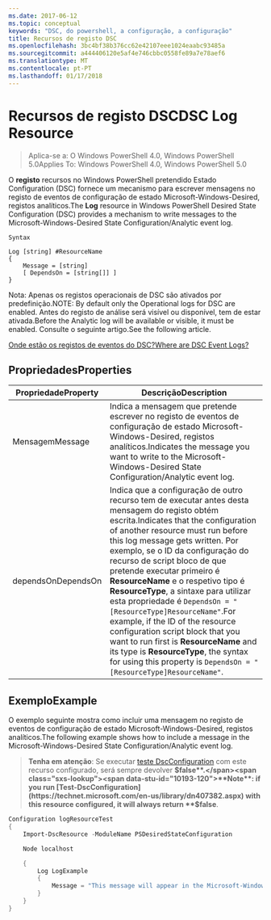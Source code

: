 ```yaml
---
ms.date: 2017-06-12
ms.topic: conceptual
keywords: "DSC, do powershell, a configuração, a configuração"
title: Recursos de registo DSC
ms.openlocfilehash: 3bc4bf38b376cc62e42107eee1024eaabc93485a
ms.sourcegitcommit: a444406120e5af4e746cbbc0558fe89a7e78aef6
ms.translationtype: MT
ms.contentlocale: pt-PT
ms.lasthandoff: 01/17/2018
---
```

# <a name="dsc-log-resource"></a><span data-ttu-id="10193-103">Recursos de registo DSC</span><span class="sxs-lookup"><span data-stu-id="10193-103">DSC Log Resource</span></span> 

> <span data-ttu-id="10193-104">Aplica-se a: O Windows PowerShell 4.0, Windows PowerShell 5.0</span><span class="sxs-lookup"><span data-stu-id="10193-104">Applies To: Windows PowerShell 4.0, Windows PowerShell 5.0</span></span>

<span data-ttu-id="10193-105">O __registo__ recursos no Windows PowerShell pretendido Estado Configuration (DSC) fornece um mecanismo para escrever mensagens no registo de eventos de configuração de estado Microsoft-Windows-Desired, registos analíticos.</span><span class="sxs-lookup"><span data-stu-id="10193-105">The __Log__ resource in Windows PowerShell Desired State Configuration (DSC) provides a mechanism to write messages to the Microsoft-Windows-Desired State Configuration/Analytic event log.</span></span>

```
Syntax

Log [string] #ResourceName
{
    Message = [string]
    [ DependsOn = [string[]] ]
}
```

<span data-ttu-id="10193-106">Nota: Apenas os registos operacionais de DSC são ativados por predefinição.</span><span class="sxs-lookup"><span data-stu-id="10193-106">NOTE: By default only the Operational logs for DSC are enabled.</span></span>
<span data-ttu-id="10193-107">Antes do registo de análise será visível ou disponível, tem de estar ativada.</span><span class="sxs-lookup"><span data-stu-id="10193-107">Before the Analytic log will be available or visible, it must be enabled.</span></span>
<span data-ttu-id="10193-108">Consulte o seguinte artigo.</span><span class="sxs-lookup"><span data-stu-id="10193-108">See the following article.</span></span>

[<span data-ttu-id="10193-109">Onde estão os registos de eventos do DSC?</span><span class="sxs-lookup"><span data-stu-id="10193-109">Where are DSC Event Logs?</span></span>](https://msdn.microsoft.com/en-us/powershell/dsc/troubleshooting#where-are-dsc-event-logs)

## <a name="properties"></a><span data-ttu-id="10193-110">Propriedades</span><span class="sxs-lookup"><span data-stu-id="10193-110">Properties</span></span>
|  <span data-ttu-id="10193-111">Propriedade</span><span class="sxs-lookup"><span data-stu-id="10193-111">Property</span></span>  |  <span data-ttu-id="10193-112">Descrição</span><span class="sxs-lookup"><span data-stu-id="10193-112">Description</span></span>   | 
|---|---| 
| <span data-ttu-id="10193-113">Mensagem</span><span class="sxs-lookup"><span data-stu-id="10193-113">Message</span></span>| <span data-ttu-id="10193-114">Indica a mensagem que pretende escrever no registo de eventos de configuração de estado Microsoft-Windows-Desired, registos analíticos.</span><span class="sxs-lookup"><span data-stu-id="10193-114">Indicates the message you want to write to the Microsoft-Windows-Desired State Configuration/Analytic event log.</span></span>| 
| <span data-ttu-id="10193-115">dependsOn</span><span class="sxs-lookup"><span data-stu-id="10193-115">DependsOn</span></span> | <span data-ttu-id="10193-116">Indica que a configuração de outro recurso tem de executar antes desta mensagem do registo obtém escrita.</span><span class="sxs-lookup"><span data-stu-id="10193-116">Indicates that the configuration of another resource must run before this log message gets written.</span></span> <span data-ttu-id="10193-117">Por exemplo, se o ID da configuração do recurso de script bloco de que pretende executar primeiro é __ResourceName__ e o respetivo tipo é __ResourceType__, a sintaxe para utilizar esta propriedade é `DependsOn = "[ResourceType]ResourceName"`.</span><span class="sxs-lookup"><span data-stu-id="10193-117">For example, if the ID of the resource configuration script block that you want to run first is __ResourceName__ and its type is __ResourceType__, the syntax for using this property is `DependsOn = "[ResourceType]ResourceName"`.</span></span>| 

## <a name="example"></a><span data-ttu-id="10193-118">Exemplo</span><span class="sxs-lookup"><span data-stu-id="10193-118">Example</span></span>

<span data-ttu-id="10193-119">O exemplo seguinte mostra como incluir uma mensagem no registo de eventos de configuração de estado Microsoft-Windows-Desired, registos analíticos.</span><span class="sxs-lookup"><span data-stu-id="10193-119">The following example shows how to include a message in the Microsoft-Windows-Desired State Configuration/Analytic event log.</span></span>

> <span data-ttu-id="10193-120">**Tenha em atenção**: Se executar [teste DscConfiguration](https://technet.microsoft.com/en-us/library/dn407382.aspx) com este recurso configurado, será sempre devolver **$false**.</span><span class="sxs-lookup"><span data-stu-id="10193-120">**Note**: if you run [Test-DscConfiguration](https://technet.microsoft.com/en-us/library/dn407382.aspx) with this resource configured, it will always return **$false**.</span></span>

```powershell 
Configuration logResourceTest
{
    Import-DscResource -ModuleName PSDesiredStateConfiguration

    Node localhost

    {
        Log LogExample
        {
            Message = "This message will appear in the Microsoft-Windows-Desired State Configuration/Analytic event log."
        }
    }
}
```

